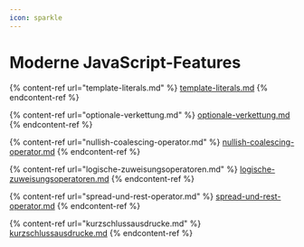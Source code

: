 ```yaml
---
icon: sparkle
---
```


# Moderne JavaScript-Features

{% content-ref url="template-literals.md" %}
[template-literals.md](template-literals.md)
{% endcontent-ref %}

{% content-ref url="optionale-verkettung.md" %}
[optionale-verkettung.md](optionale-verkettung.md)
{% endcontent-ref %}

{% content-ref url="nullish-coalescing-operator.md" %}
[nullish-coalescing-operator.md](nullish-coalescing-operator.md)
{% endcontent-ref %}

{% content-ref url="logische-zuweisungsoperatoren.md" %}
[logische-zuweisungsoperatoren.md](logische-zuweisungsoperatoren.md)
{% endcontent-ref %}

{% content-ref url="spread-und-rest-operator.md" %}
[spread-und-rest-operator.md](spread-und-rest-operator.md)
{% endcontent-ref %}

{% content-ref url="kurzschlussausdrucke.md" %}
[kurzschlussausdrucke.md](kurzschlussausdrucke.md)
{% endcontent-ref %}
